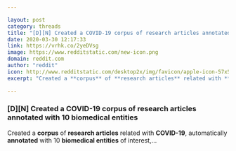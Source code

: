 ```yaml
---

layout: post
category: threads
title: "[D][N] Created a COVID-19 corpus of research articles annotated with 10 biomedical entities"
date: 2020-03-30 12:17:33
link: https://vrhk.co/2yeDVsg
image: https://www.redditstatic.com/new-icon.png
domain: reddit.com
author: "reddit"
icon: http://www.redditstatic.com/desktop2x/img/favicon/apple-icon-57x57.png
excerpt: "Created a **corpus** of **research articles** related with **COVID-19**, automatically **annotated** with 10 **biomedical entities** of interest,..."

---
```


### [D][N] Created a COVID-19 corpus of research articles annotated with 10 biomedical entities

Created a **corpus** of **research articles** related with **COVID-19**, automatically **annotated** with 10 **biomedical entities** of interest,...